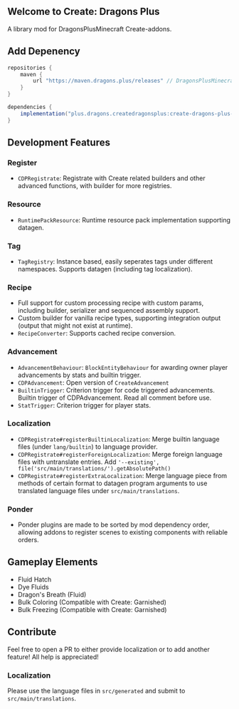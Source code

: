 ## Welcome to **Create: Dragons Plus**
A library mod for DragonsPlusMinecraft Create-addons.

## Add Depenency
```groovy
repositories {
    maven {
        url "https://maven.dragons.plus/releases" // DragonsPlusMinecraft Maven
    }
}

dependencies {
    implementation("plus.dragons.createdragonsplus:create-dragons-plus-${minecraft_version}:${create_dragons_plus_version}")
}
```

## Development Features

### Register
- `CDPRegistrate`: Registrate with Create related builders and other advanced functions, with builder for more registries.

### 

### Resource
- `RuntimePackResource`: Runtime resource pack implementation supporting datagen.

### Tag
- `TagRegistry`: Instance based, easily seperates tags under different namespaces.
  Supports datagen (including tag localization).

### Recipe
- Full support for custom processing recipe with custom params, including builder, serializer 
  and sequenced assembly support.
- Custom builder for vanilla recipe types, supporting integration output (output that might not exist at runtime).
- `RecipeConverter`: Supports cached recipe conversion.

### Advancement
- `AdvancementBehaviour`: `BlockEntityBehaviour` for awarding owner player advancements by stats and builtin trigger.
- `CDPAdvancement`: Open version of `CreateAdvancement`
- `BuiltinTrigger`: Criterion trigger for code triggered advancements. Builtin trigger of CDPAdvancement. Read all comment before use.
- `StatTrigger`: Criterion trigger for player stats.

### Localization
- `CDPRegistrate#registerBuiltinLocalization`: Merge builtin language files (under `lang/builtin`) to language provider.
- `CDPRegistrate#registerForeignLocalization`: Merge foreign language files with untranslate entries. Add `'--existing', file('src/main/translations/').getAbsolutePath()`
- `CDPRegistrate#registerExtraLocalization`: Merge language piece from methods of certain format
  to datagen program arguments to use translated language files under `src/main/translations`.

### Ponder
- Ponder plugins are made to be sorted by mod dependency order, allowing addons to register scenes to existing components 
with reliable orders.

## Gameplay Elements
- Fluid Hatch
- Dye Fluids
- Dragon's Breath (Fluid)
- Bulk Coloring (Compatible with Create: Garnished)
- Bulk Freezing (Compatible with Create: Garnished)

## Contribute
Feel free to open a PR to either provide localization or to add another feature! All help is appreciated!

### Localization
Please use the language files in `src/generated` and submit to `src/main/translations`.
